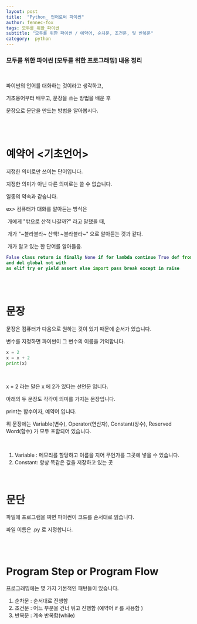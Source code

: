 ```yaml
---
layout: post
title:  "Python_ 언어로써 파이썬"
author: fennec-fox
tags: 모두를_위한_파이썬
subtitle: "모두를 위한 파이썬 / 예약어, 순차문, 조건문, 및 반복문"
category:  python
---
```


### 모두를 위한 파이썬 [모두를 위한 프로그래밍]  내용 정리

<br>

파이썬의 언어를 대화하는 것이라고 생각하고,

기초용어부터 배우고, 문장을 쓰는 방법을 배운 후

문장으로 문단을 만드는 방법을 알아봅시다.

<br>

<br>

# 예약어 <기초언어>

지정한 의미로만 쓰이는 단어입니다.

지정한 의미가 아닌 다른 의미로는 쓸 수 없습니다. 

일종의 약속과 같습니다.

ex> 컴퓨터가 대화를 알아듣는 방식은 

​	개에게 "밖으로 산책 나갈까?" 라고 말했을 때, 

​	개가 "~블라블라~ 산책! ~블라블라~" 으로 알아듣는 것과 같다.

​	개가 알고 있는 한 단어를 알아들음. 

```python
False class return is finally None if for lambda continue True def from while nonlocal
and del global not with
as elif try or yield assert else import pass break except in raise
```

<br>

<br>

# 문장

문장은 컴퓨터가 다음으로 원하는 것이 있기 때문에 순서가 있습니다. 

변수를 지정하면 파이썬이 그 변수의 이름을 기억합니다.

```python
x = 2
x = x + 2
print(x)
```

<br>

x = 2 라는 말은 x 에 2가 있다는 선언문 입니다. 

아래의 두 문장도 각각이 의미를 가지는 문장입니다.

print는 함수이자, 예약어 입니다. 

위 문장에는 Variable(변수), Operator(연산자), Constant(상수), Reserved Word(함수) 가 모두 포함되어 있습니다. 

<br>

1. Variable : 메모리를 할당하고 이름을 지어 무언가를 그곳에 넣을 수 있습니다. 
2. Constant: 항상 똑같은 값을 저장하고 있는 곳

<br>

# 문단

파일에 프로그램을 짜면 파이썬이 코드를 순서대로 읽습니다.

파일 이름은 .py 로 지정합니다.

<br>

<br>

# Program Step or Program Flow

프로그래밍에는 몇 가지 기본적인 패턴들이 있습니다.



1. 순차문 : 순서대로 진행함 
2. 조건문 : 어느 부분을 건너 뛰고 진행함 (예약어 if 를 사용함 )
3. 반복문 : 계속 반복함(while)

<br>

<br>

